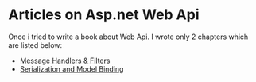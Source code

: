 # Articles on Asp.net Web Api

Once i tried to write a book about Web Api. I wrote only 2 chapters which are listed below:

* [Message Handlers & Filters](https://github.com/chisty/asp.net-web-api-articles/blob/master/message-handlers-and-filters.md)
* [Serialization and Model Binding](https://github.com/chisty/asp.net-web-api-articles/blob/master/serialization-and-model-binding.md)
